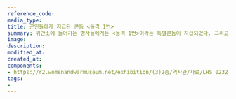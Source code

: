 ```yaml
---
reference_code:
media_type:
title: 군인들에게 지급돤 콘돔 <돌격 1번>
summary: 위안소에 들어가는 병사들에게는 <돌격 1번>이라는 특별콘돔이 지급되었다. 그리고 각 방에는 세척용 수용액이 비치되어 있었다.
image:
description:
modified_at:
created_at:
components:
- https://r2.womenandwarmuseum.net/exhibition/(3)2층/역사관/자료/LHS_0232.jpg
tags:
-
---
```

